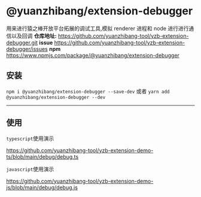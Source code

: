 # @yuanzhibang/extension-debugger

用来进行猿之棒开放平台拓展的调试工具,模拟 renderer 进程和 node 进行进行通信以及回调
**仓库地址:**
https://github.com/yuanzhibang-tool/yzb-extension-debugger.git
**issue**
https://github.com/yuanzhibang-tool/yzb-extension-debugger/issues
**npm**
https://www.npmjs.com/package/@yuanzhibang/extension-debugger

## 安装

`npm i @yuanzhibang/extension-debugger --save-dev`
或者
`yarn add @yuanzhibang/extension-debugger --dev`

---

## 使用

`typescript`使用演示

https://github.com/yuanzhibang-tool/yzb-extension-demo-ts/blob/main/debug/debug.ts

`javascript`使用演示

https://github.com/yuanzhibang-tool/yzb-extension-demo-js/blob/main/debug/debug.js
